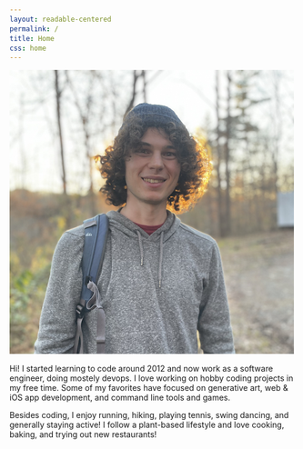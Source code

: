 ```yaml
---
layout: readable-centered
permalink: /
title: Home
css: home
---
```

![](/assets/images/home/profile.png)

Hi! I started learning to code around 2012 and now work as a software engineer, doing mostely devops. I love working on hobby coding projects in my free time. Some of my favorites have focused on generative art, web & iOS app development, and command line tools and games.

Besides coding, I enjoy running, hiking, playing tennis, swing dancing, and generally staying active! I follow a plant-based lifestyle and love cooking, baking, and trying out new restaurants!
